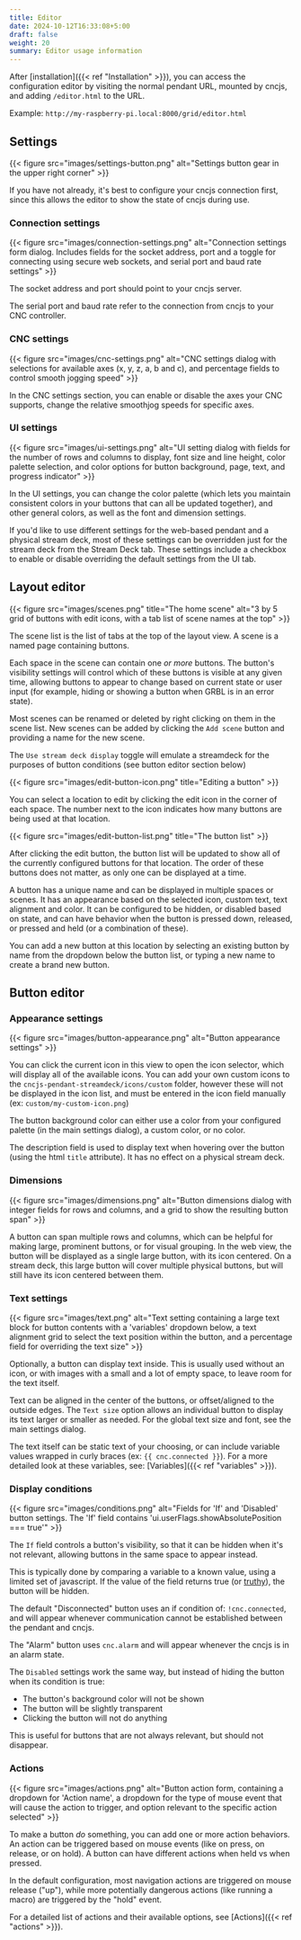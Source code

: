 ```yaml
---
title: Editor
date: 2024-10-12T16:33:08+5:00
draft: false
weight: 20
summary: Editor usage information
---
```


After [installation]({{< ref "Installation" >}}), you can access the configuration editor by visiting the normal pendant URL, mounted by cncjs, and adding `/editor.html` to the URL.

Example: `http://my-raspberry-pi.local:8000/grid/editor.html`

## Settings

{{< figure src="images/settings-button.png" alt="Settings button gear in the upper right corner" >}}

If you have not already, it's best to configure your cncjs connection first, since this allows
the editor to show the state of cncjs during use.

### Connection settings

{{< figure src="images/connection-settings.png" alt="Connection settings form dialog. Includes fields for the socket address, port and a toggle for connecting using secure web sockets, and serial port and baud rate settings" >}}

The socket address and port should point to your cncjs server.

The serial port and baud rate refer to the connection from cncjs to your CNC controller.

### CNC settings

{{< figure src="images/cnc-settings.png" alt="CNC settings dialog with selections for available axes (x, y, z, a, b and c), and percentage fields to control smooth jogging speed" >}}

In the CNC settings section, you can enable or disable the axes your CNC supports,
change the relative smoothjog speeds for specific axes.

### UI settings

{{< figure src="images/ui-settings.png" alt="UI setting dialog with fields for the number of rows and columns to display, font size and line height, color palette selection, and color options for button background, page, text, and progress indicator" >}}

In the UI settings, you can change the color palette (which lets you maintain consistent colors in your buttons that can all be updated together), and other general colors, as well as the font and dimension settings.

If you'd like to use different settings for the web-based pendant and a physical stream deck, most of these settings can be overridden just for the stream deck from the Stream Deck tab. These settings include a checkbox to enable or disable overriding the default settings from the UI tab.

## Layout editor

{{< figure src="images/scenes.png" title="The home scene" alt="3 by 5 grid of buttons with edit icons, with a tab list of scene names at the top" >}}

The scene list is the list of tabs at the top of the layout view. A scene is a named page containing buttons.

Each space in the scene can contain one _or more_ buttons. The button's visibility settings will control which of these buttons is visible at any given time, allowing buttons to appear to change based on current state or user input (for example, hiding or showing a button when GRBL is in an error state).

Most scenes can be renamed or deleted by right clicking on them in the scene list. New scenes can be added by clicking the `Add scene` button and providing a name for the new scene.

The `Use stream deck display` toggle will emulate a streamdeck for the purposes of button conditions (see button editor section below)

{{< figure src="images/edit-button-icon.png" title="Editing a button" >}}

You can select a location to edit by clicking the edit icon in the corner of each space. The number next to the icon indicates how many buttons are being used at that location.

{{< figure src="images/edit-button-list.png" title="The button list" >}}

After clicking the edit button, the button list will be updated to show all of the currently configured buttons for that location. The order of these buttons does not matter, as only one can be displayed at a time.

A button has a unique name and can be displayed in multiple spaces or scenes. It has an appearance based on the selected icon, custom text, text alignment and color. It can be configured to be hidden, or disabled based on state, and can have behavior when the button is pressed down, released, or pressed and held (or a combination of these).

You can add a new button at this location by selecting an existing button by name from the dropdown below the button list, or typing a new name to create a brand new button.

## Button editor

### Appearance settings
{{< figure src="images/button-appearance.png" alt="Button appearance settings" >}}

You can click the current icon in this view to open the icon selector, which will display all of the available icons. You can add your own custom icons to the `cncjs-pendant-streamdeck/icons/custom` folder, however these will not be displayed in the icon list, and must be entered in the icon field manually (ex: `custom/my-custom-icon.png`)

The button background color can either use a color from your configured palette (in the main settings dialog), a custom color, or no color.

The description field is used to display text when hovering over the button (using the html `title` attribute). It has no effect on a physical stream deck.

### Dimensions
{{< figure src="images/dimensions.png" alt="Button dimensions dialog with integer fields for rows and columns, and a grid to show the resulting button span" >}}

A button can span multiple rows and columns, which can be helpful for making large, prominent buttons, or for
visual grouping. In the web view, the button will be displayed as a single large button, with its icon centered. On a stream deck, this large button will cover multiple physical buttons, but will still have its icon centered between them.

### Text settings

{{< figure src="images/text.png" alt="Text setting containing a large text block for button contents with a 'variables' dropdown below, a text alignment grid to select the text position within the button, and a percentage field for overriding the text size" >}}

Optionally, a button can display text inside. This is usually used without an icon, or with images with a small and a lot of empty space, to leave room for the text itself.

Text can be aligned in the center of the buttons, or offset/aligned to the outside edges. The `Text size` option allows an individual button to display its text larger or smaller as needed. For the global text size and font, see the main settings dialog.

The text itself can be static text of your choosing, or can include variable values wrapped in curly braces (ex: `{{ cnc.connected }}`). For a more detailed look at these variables, see: [Variables]({{< ref "variables" >}}).

### Display conditions

{{< figure src="images/conditions.png" alt="Fields for 'If' and 'Disabled' button settings. The 'If' field contains 'ui.userFlags.showAbsolutePosition === true'" >}}

The `If` field controls a button's visibility, so that it can be hidden when it's not relevant, allowing
buttons in the same space to appear instead.

This is typically done by comparing a variable to a known value, using a limited set of javascript. If the value of the field returns true (or [truthy](https://developer.mozilla.org/en-US/docs/Glossary/Truthy)), the button will be hidden.

The default "Disconnected" button uses an if condition of: `!cnc.connected`, and will appear whenever communication cannot be established between the pendant and cncjs.

The "Alarm" button uses `cnc.alarm` and will appear whenever the cncjs is in an alarm state.

The `Disabled` settings work the same way, but instead of hiding the button when its condition is true:

* The button's background color will not be shown
* The button will be slightly transparent
* Clicking the button will not do anything

This is useful for buttons that are not always relevant, but should not disappear.

### Actions 

{{< figure src="images/actions.png" alt="Button action form, containing a dropdown for 'Action name', a dropdown for the type of mouse event that will cause the action to trigger, and option relevant to the specific action selected" >}}

To make a button _do_ something, you can add one or more action behaviors. An action can be triggered based on mouse events (like on press, on release, or on hold). A button can have different actions when held vs when pressed.

In the default configuration, most navigation actions are triggered on mouse release ("up"), while more potentially dangerous actions (like running a macro) are triggered by the "hold" event.

For a detailed list of actions and their available options, see [Actions]({{< ref "actions" >}}).
